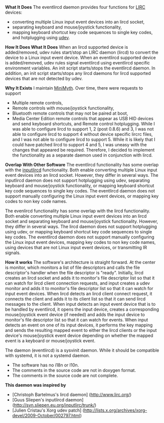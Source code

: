 **What It Does**
The eventlircd daemon provides four functions for [LIRC](http://www.lirc.org) devices:
* converting multiple Linux input event devices into an lircd socket,
* separating keyboard and mouse/joystick functionality,
* mapping keyboard shortcut key code sequences to single key codes, and hotplugging using [udev](http://en.wikipedia.org/wiki/Udev).

**How It Does What It Does**
When an lircd supported device is added/removed, udev rules start/stop an LIRC daemon (lircd) to convert the device to a Linux input event device. When an eventlircd supported device is added/removed, udev rules signal eventlircd using eventlircd specific environment variables. An init script starts/stops the eventlircd daemon. In addition, an init script starts/stops any lircd daemons for lircd supported devices that are not detected by udev.

**Why It Exists**
I maintain [MiniMyth](http://www.minimyth.org). Over time, there were requests to support

* Multiple remote controls,
* Remote controls with mouse/joystick functionality,
* Bluetooth remote controls that may not be paired at boot,
* Media Center Edition remote controls that appear as USB HID devices and send keyboard shortcuts, and Remote control hotplugging.
While I was able to configure lircd to support 1, 2 (post 0.8.6) and 3, I was not able to configure lircd to support 4 without device specific lircrc files, and I was not able to configure lircd to support 5. While it is likely that I could have patched lircd to support 4 and 5, I was uneasy with the changes that appeared be required. Therefore, I decided to implement the functionality as a separate daemon used in conjunction with lircd.

**Overlap With Other Software**
The eventlircd functionality has some overlap with the [inputlircd](http://svn.sliepen.eu.org/inputlirc/trunk/) functionality. Both enable converting multiple Linux input event devices into an lircd socket. However, they differ in several ways. The inputlircd daemon does not support hotplugging using udev, separating keyboard and mouse/joystick functionality, or mapping keyboard shortcut key code sequences to single key codes. The eventlircd daemon does not support manually configuring the Linux input event devices, or mapping key codes to non key code names.

The evenlircd functionality has some overlap with the lircd functionality. Both enable converting multiple Linux input event devices into an lircd socket and separating keyboard and mouse/joystick functionality. However, they differ in several ways. The lircd daemon does not support hotplugging using udev, or mapping keyboard shortcut key code sequences to single key codes. The eventlircd daemon does not support manually configuring the Linux input event devices, mapping key codes to non key code names, using devices that are not Linux input event devices, or transmitting IR signals.

**How it works**
The software's architecture is straight forward. At the center is monitor, which monitors a list of file descriptors and calls the file descriptor's handler when the file descriptor is "ready". Initially, lircd creates an lircd socket and adds it to monitor's file descriptor list so that it can watch for lircd client connection requests, and input creates a udev monitor and adds it to monitor's file descriptor list so that it can watch for input event devices. When lircd detects an lircd client connect request, it connects the client and adds it to its client list so that it can send lircd messages to the client. When input detects an input event device that is to be handled by eventlircd, it opens the input device, creates a corresponding mouse/joystick event device (if needed) and adds the input device to monitor's file descriptor list so that it can watch for events. When input detects an event on one of its input devices, it performs the key mapping and sends the resulting mapped event to either the lircd clients or the input device's mouse/joystick event device depending on whether the mapped event is a keyboard or mouse/joystick event.

The daemon (eventlircd) is a sysvinit daemon. While it should be compatible with systemd, it is not a systemd daemon.

* The software has no i18n or l10n.
* The comments in the source code are not in doxygen format.
* The comments in the source code are not complete.

**This daemon was inspired by**
* [Christoph Bartelmus's lircd daemon] (http://www.lirc.org/)
* [Guus Sliepen's inputlircd daemon] (http://svn.sliepen.eu.org/inputlirc/trunk/)
* [Julien Cristau's Xorg udev patch] (http://lists.x.org/archives/xorg-devel/2009-October/002797.html)

